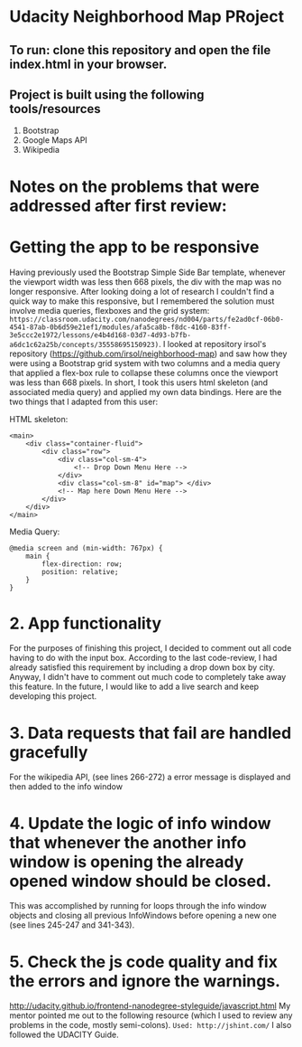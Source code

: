 # Udacity Neighborhood Map PRoject

## To run: clone this repository and open the file index.html in your browser.

## Project is built using the following tools/resources
1. Bootstrap
2. Google Maps API
3. Wikipedia

# Notes on the problems that were addressed after first review:

# Getting the app to be responsive
Having previously used the Bootstrap Simple Side Bar template, whenever the viewport width was less then 668 pixels, the div with the map was no longer responsive. After looking doing a lot of research I couldn't find a quick way to make this responsive, but I remembered the solution must involve media queries, flexboxes and the grid system: `https://classroom.udacity.com/nanodegrees/nd004/parts/fe2ad0cf-06b0-4541-87ab-0b6d59e21ef1/modules/afa5ca8b-f8dc-4160-83ff-3e5ccc2e1972/lessons/e4b4d168-03d7-4d93-b7fb-a6dc1c62a25b/concepts/35558695150923)`. I looked at repository irsol's repository (https://github.com/irsol/neighborhood-map) and saw how they were using a Bootstrap grid system with two columns and a media query that applied a flex-box rule to collapse these columns once the viewport was less than 668 pixels. In short, I took this users html skeleton (and associated media query) and applied my own data bindings. Here are the two things that I adapted from this user:

HTML skeleton:

```
<main>
	<div class="container-fluid">
		<div class="row">
			<div class="col-sm-4">
				<!-- Drop Down Menu Here -->
			</div>
			<div class="col-sm-8" id="map">	</div>
			<!-- Map here Down Menu Here -->
		</div>
	</div>
</main>
```

Media Query:
```
@media screen and (min-width: 767px) {
	main {
		flex-direction: row;
		position: relative;
	}
}
```
# 2. App functionality
For the purposes of finishing this project, I decided to comment out all code having to do with the input box. According to the last code-review, I had already satisfied this requirement by including a drop down box by city. Anyway, I didn't have to comment out much code to completely take away this feature. In the future, I would like to add a live search and keep developing this project. 

# 3. Data requests that fail are handled gracefully
For the wikipedia API, (see lines 266-272) a error message is displayed and then added to the info window

# 4. Update the logic of info window that whenever the another info window is opening the already opened window should be closed.
This was accomplished by running for loops through the info window objects and closing all previous InfoWindows before opening a new one (see lines 245-247 and 341-343).

# 5. Check the js code quality and fix the errors and ignore the warnings.

http://udacity.github.io/frontend-nanodegree-styleguide/javascript.html
My mentor pointed me out to the following resource (which I used to review any problems in the code, mostly semi-colons).
`Used: http://jshint.com/`
I also followed the UDACITY Guide.